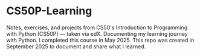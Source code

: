 # CS50P-Learning
Notes, exercises, and projects from CS50's Introduction to Programming with Python (CS50P) — taken via edX. Documenting my learning journey with Python. I completed this course in May 2025. This repo was created in September 2025 to document and share what I learned.
